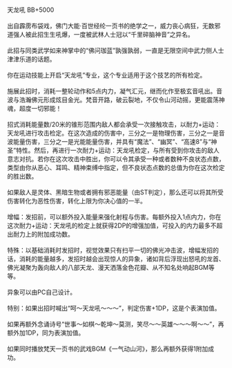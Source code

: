 <title>天龙吼</title>
<meta name="GENERATOR" content="WinCHM">
<meta http-equiv="Content-Type" content="text/html; charset=gb2312">
<br>
<br>天龙吼 BB+5000 
<br>
<br>出自霹雳布袋戏，佛门大能·百世经纶一页书的绝学之一，威力丧心病狂，无数邪道强人被此招生生吼爆，一度被武林人士冠以“千里碎脑神音”之异名。 
<br>
<br>此招与同类武学如来神掌中的“佛问珈蓝”孰强孰弱，一直是无限空间中武力侧人士津津乐道的话题。 
<br>
<br>你在运动技能上开启“天龙吼”专业，这个专业适用于这个技艺的所有检定。
<br>
<br>施展此招时，消耗一整轮动作和5点内力，凝气汇元，继而化作至极玄音吼出。音波与浩瀚佛元形成炫目金光。梵音开路，破云裂地，不仅令山河动摇，更能震荡神魂，超度一切邪能！ 
<br>
<br>招式消耗能量数/20米的锥形范围内敌人都会承受一次接触攻击，以耐力+运动：天龙吼进行攻击检定。在这次造成的伤害中，三分之一是物理伤害，三分之一是音波能量伤害，三分之一是光能能量伤害，并具有“魔法”、“幽冥”、“高速8”与“神圣”特性。然后，再进行一次耐力+运动：天龙吼检定，与所有受到你攻击的敌人意志对抗。若你在这次攻击中胜出，你可以令其承受一种或者数种不良状态点数，类型由你从恶心、耳鸣、精神束缚中指定，但不良状态点数的总值为你在这次检定的胜出数。 
<br>
<br>如果敌人是灵体、黑暗生物或者拥有邪恶能量（由ST判定），那么还可以将其所受伤害转化为恶性伤害，转化上限为你决心值的一半。 
<br>
<br>增幅：发招前，可以额外投入能量来强化射程与伤害。每额外投入1点内力，你在这次耐力+运动：天龙吼的检定上就获得2DP的增强加值，可投入的内力最多不超出耐力上的附加成功数。 
<br>
<br>特殊：以基础消耗时发招时，视觉效果只有扫平一切的佛光冲击波，增幅发招的话，消耗的能量越多，发招时越会出现惊人的异象，诸如背后浮现出怒吼的龙首、佛光凝聚为轰向敌人的八部天龙、漫天洒落金色花瓣、从不知名处响起BGM等等。 
<br>
<br>异象可以由PC自己设计。 
<br>
<br>特别：如果出招时喊出“呵～天龙吼～～～”，判定伤害+1DP，这是个表演加值。 
<br>
<br>如果再额外念诵诗号“世事～如棋～乾坤～莫测，笑尽～～英雄～～～啊～～”，再额外加1DP，同为表演加值。 
<br>
<br>如果同时播放梵天一页书的武戏BGM《一气动山河》，那么再额外获得1附加成功。 